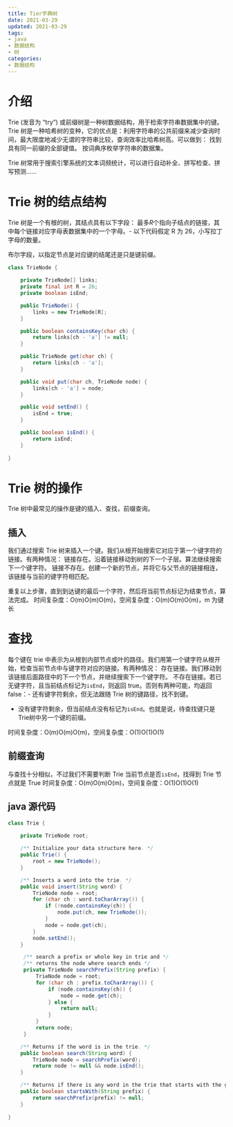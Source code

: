 ```yaml
---
title: Tier字典树
date: 2021-03-29
updated: 2021-03-29
tags:
- java
- 数据结构
- 树
categories:
- 数据结构
---
```


# 介绍
Trie (发音为 “try”) 或前缀树是一种树数据结构，用于检索字符串数据集中的键。
Trie 树是一种哈希树的变种，它的优点是：利用字符串的公共前缀来减少查询时间，最大限度地减少无谓的字符串比较，查询效率比哈希树高。可以做到：
找到具有同一前缀的全部键值。
按词典序枚举字符串的数据集。

Trie 树常用于搜索引擎系统的文本词频统计，可以进行自动补全、拼写检查、拼写预测……
# Trie 树的结点结构
Trie 树是一个有根的树，其结点具有以下字段：
最多*R*个指向子结点的链接，其中每个链接对应字母表数据集中的一个字母。- 以下代码假定 R 为 26，小写拉丁字母的数量。

布尔字段，以指定节点是对应键的结尾还是只是键前缀。

```java
class TrieNode {
    
    private TrieNode[] links;
    private final int R = 26;
    private boolean isEnd;

    public TrieNode() {
        links = new TrieNode[R];
    }

    public boolean containsKey(char ch) {
        return links[ch - 'a'] != null;
    }

    public TrieNode get(char ch) {
        return links[ch - 'a'];
    }

    public void put(char ch, TrieNode node) {
        links[ch - 'a'] = node;
    }

    public void setEnd() {
        isEnd = true;
    }

    public boolean isEnd() {
        return isEnd;
    }
    
}
```
# Trie 树的操作
Trie 树中最常见的操作是键的插入、查找，前缀查询。
## 插入
我们通过搜索 Trie 树来插入一个键。我们从根开始搜索它对应于第一个键字符的链接。有两种情况：
链接存在。沿着链接移动到树的下一个子层。算法继续搜索下一个键字符。
链接不存在。创建一个新的节点，并将它与父节点的链接相连，该链接与当前的键字符相匹配。

重复以上步骤，直到到达键的最后一个字符，然后将当前节点标记为结束节点，算法完成。
时间复杂度：O(m)O(m)O(m)，空间复杂度：O(m)O(m)O(m)，m 为键长
# 查找
每个键在 trie 中表示为从根到内部节点或叶的路径。我们用第一个键字符从根开始，检查当前节点中与键字符对应的链接。有两种情况：
存在链接。我们移动到该链接后面路径中的下一个节点，并继续搜索下一个键字符。
不存在链接。若已无键字符，且当前结点标记为`isEnd`，则返回 true。否则有两种可能，均返回 false：- 还有键字符剩余，但无法跟随 Trie 树的键路径，找不到键。
- 没有键字符剩余，但当前结点没有标记为`isEnd`。也就是说，待查找键只是Trie树中另一个键的前缀。


时间复杂度：O(m)O(m)O(m)，空间复杂度：O(1)O(1)O(1)
## 前缀查询
与查找十分相似，不过我们不需要判断 Trie 当前节点是否`isEnd`，找得到 Trie 节点就是 True
时间复杂度：O(m)O(m)O(m)，空间复杂度：O(1)O(1)O(1)
## java 源代码
```java
class Trie {
    
    private TrieNode root;

    /** Initialize your data structure here. */
    public Trie() {
        root = new TrieNode();
    }

    /** Inserts a word into the trie. */
    public void insert(String word) {
        TrieNode node = root;
        for (char ch : word.toCharArray()) {
            if (!node.containsKey(ch)) {
                node.put(ch, new TrieNode());
            }
            node = node.get(ch);
        }
        node.setEnd();
    }

     /** search a prefix or whole key in trie and */
     /** returns the node where search ends */
     private TrieNode searchPrefix(String prefix) {
         TrieNode node = root;
         for (char ch : prefix.toCharArray()) {
             if (node.containsKey(ch)) {
                 node = node.get(ch);
             } else {
                 return null;
             }
         }
         return node;
     }

    /** Returns if the word is in the trie. */
    public boolean search(String word) {
        TrieNode node = searchPrefix(word);
        return node != null && node.isEnd();
    }

    /** Returns if there is any word in the trie that starts with the given prefix. */
    public boolean startsWith(String prefix) {
        return searchPrefix(prefix) != null;
    }
    
}
```
